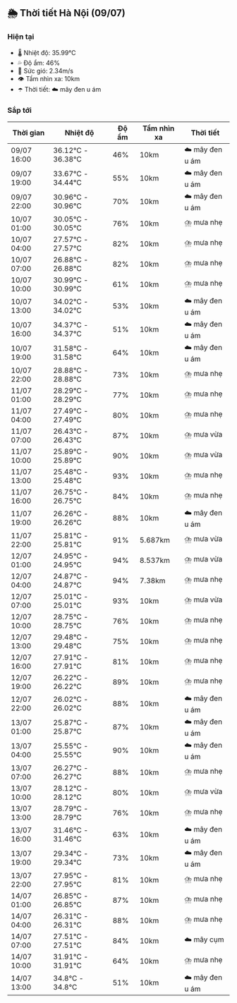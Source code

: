 ## 🌦️ Thời tiết Hà Nội (09/07)

### Hiện tại

- 🌡️ Nhiệt độ: 35.99℃
- 💦 Độ ẩm: 46%
- 💨 Sức gió: 2.34m/s
- 👁️ Tầm nhìn xa: 10km
- ☂️ Thời tiết: ☁️ mây đen u ám

### Sắp tới

| Thời gian | Nhiệt độ | Độ ẩm | Tầm nhìn xa | Thời tiết |
| --- | --- | --- | --- | --- |
| 09/07 16:00 | 36.12℃ - 36.38℃ | 46% | 10km | ☁️ mây đen u ám |
| 09/07 19:00 | 33.67℃ - 34.44℃ | 55% | 10km | ☁️ mây đen u ám |
| 09/07 22:00 | 30.96℃ - 30.96℃ | 70% | 10km | ☁️ mây đen u ám |
| 10/07 01:00 | 30.05℃ - 30.05℃ | 76% | 10km | ⛈️ mưa nhẹ |
| 10/07 04:00 | 27.57℃ - 27.57℃ | 82% | 10km | ⛈️ mưa nhẹ |
| 10/07 07:00 | 26.88℃ - 26.88℃ | 82% | 10km | ⛈️ mưa nhẹ |
| 10/07 10:00 | 30.99℃ - 30.99℃ | 61% | 10km | ⛈️ mưa nhẹ |
| 10/07 13:00 | 34.02℃ - 34.02℃ | 53% | 10km | ☁️ mây đen u ám |
| 10/07 16:00 | 34.37℃ - 34.37℃ | 51% | 10km | ☁️ mây đen u ám |
| 10/07 19:00 | 31.58℃ - 31.58℃ | 64% | 10km | ☁️ mây đen u ám |
| 10/07 22:00 | 28.88℃ - 28.88℃ | 73% | 10km | ⛈️ mưa nhẹ |
| 11/07 01:00 | 28.29℃ - 28.29℃ | 77% | 10km | ⛈️ mưa nhẹ |
| 11/07 04:00 | 27.49℃ - 27.49℃ | 80% | 10km | ⛈️ mưa nhẹ |
| 11/07 07:00 | 26.43℃ - 26.43℃ | 87% | 10km | ⛈️ mưa vừa |
| 11/07 10:00 | 25.89℃ - 25.89℃ | 90% | 10km | ⛈️ mưa vừa |
| 11/07 13:00 | 25.48℃ - 25.48℃ | 93% | 10km | ⛈️ mưa nhẹ |
| 11/07 16:00 | 26.75℃ - 26.75℃ | 84% | 10km | ⛈️ mưa nhẹ |
| 11/07 19:00 | 26.26℃ - 26.26℃ | 88% | 10km | ☁️ mây đen u ám |
| 11/07 22:00 | 25.81℃ - 25.81℃ | 91% | 5.687km | ⛈️ mưa vừa |
| 12/07 01:00 | 24.95℃ - 24.95℃ | 94% | 8.537km | ⛈️ mưa vừa |
| 12/07 04:00 | 24.87℃ - 24.87℃ | 94% | 7.38km | ⛈️ mưa nhẹ |
| 12/07 07:00 | 25.01℃ - 25.01℃ | 93% | 10km | ⛈️ mưa vừa |
| 12/07 10:00 | 28.75℃ - 28.75℃ | 76% | 10km | ⛈️ mưa nhẹ |
| 12/07 13:00 | 29.48℃ - 29.48℃ | 75% | 10km | ⛈️ mưa nhẹ |
| 12/07 16:00 | 27.91℃ - 27.91℃ | 81% | 10km | ⛈️ mưa nhẹ |
| 12/07 19:00 | 26.22℃ - 26.22℃ | 89% | 10km | ⛈️ mưa nhẹ |
| 12/07 22:00 | 26.02℃ - 26.02℃ | 88% | 10km | ☁️ mây đen u ám |
| 13/07 01:00 | 25.87℃ - 25.87℃ | 87% | 10km | ☁️ mây đen u ám |
| 13/07 04:00 | 25.55℃ - 25.55℃ | 90% | 10km | ☁️ mây đen u ám |
| 13/07 07:00 | 26.27℃ - 26.27℃ | 88% | 10km | ⛈️ mưa nhẹ |
| 13/07 10:00 | 28.12℃ - 28.12℃ | 80% | 10km | ⛈️ mưa vừa |
| 13/07 13:00 | 28.79℃ - 28.79℃ | 76% | 10km | ⛈️ mưa nhẹ |
| 13/07 16:00 | 31.46℃ - 31.46℃ | 63% | 10km | ☁️ mây đen u ám |
| 13/07 19:00 | 29.34℃ - 29.34℃ | 73% | 10km | ☁️ mây đen u ám |
| 13/07 22:00 | 27.95℃ - 27.95℃ | 81% | 10km | ⛈️ mưa nhẹ |
| 14/07 01:00 | 26.85℃ - 26.85℃ | 87% | 10km | ⛈️ mưa nhẹ |
| 14/07 04:00 | 26.31℃ - 26.31℃ | 88% | 10km | ⛈️ mưa nhẹ |
| 14/07 07:00 | 27.51℃ - 27.51℃ | 84% | 10km | ☁️ mây cụm |
| 14/07 10:00 | 31.91℃ - 31.91℃ | 64% | 10km | ⛈️ mưa nhẹ |
| 14/07 13:00 | 34.8℃ - 34.8℃ | 51% | 10km | ☁️ mây đen u ám |
